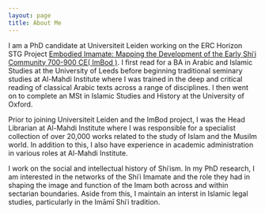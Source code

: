 ```yaml
---
layout: page
title: About Me
---
```


I am a PhD candidate at Universiteit Leiden working on the ERC Horizon STG Project [Embodied Imamate: Mapping the Development of the Early Shiʿi Community 700-900 CE( ImBod )](https://www.universiteitleiden.nl/en/research/research-projects/humanities/imbod). I first read for a BA in Arabic and Islamic Studies at the University of Leeds before beginning traditional seminary studies at Al-Mahdi Institute where I was trained in the deep and critical reading of classical Arabic texts across a range of disciplines. I then went on to complete an MSt in Islamic Studies and History at the University of Oxford. 

Prior to joining Universiteit Leiden and the ImBod project, I was the Head Librarian at Al-Mahdi Institute where I was responsible for a specialist collection of over 20,000 works related to the study of Islam and the Musilm world. In addition to this, I also have experience in academic administration in various roles at Al-Mahdi Institute. 

I work on the social and intellectual history of Shiʿism. In my PhD research, I am interested in the networks of the Shiʿi Imamate and the role they had in shaping the image and function of the Imam both across and within sectarian boundaries. Aside from this, I maintain an interst in Islamic legal studies, particularly in the Imāmī Shiʿi tradition. 
